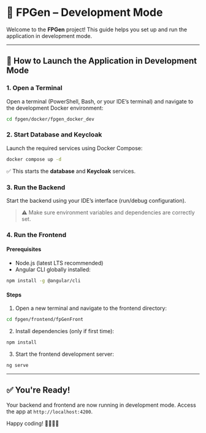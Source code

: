 
# 🧬 FPGen – Development Mode

Welcome to the **FPGen** project! This guide helps you set up and run the application in development mode.

---

## 🚀 How to Launch the Application in Development Mode

### 1. Open a Terminal

Open a terminal (PowerShell, Bash, or your IDE’s terminal) and navigate to the development Docker environment:

```bash
cd fpgen/docker/fpgen_docker_dev
```

### 2. Start Database and Keycloak

Launch the required services using Docker Compose:

```bash
docker compose up -d
```

✅ This starts the **database** and **Keycloak** services.

### 3. Run the Backend

Start the backend using your IDE’s interface (run/debug configuration).

> ⚠️ Make sure environment variables and dependencies are correctly set.

### 4. Run the Frontend

#### Prerequisites

- Node.js (latest LTS recommended)
- Angular CLI globally installed:

```bash
npm install -g @angular/cli
```

#### Steps

1. Open a new terminal and navigate to the frontend directory:

```bash
cd fpgen/frontend/fpGenFront
```

2. Install dependencies (only if first time):

```bash
npm install
```

3. Start the frontend development server:

```bash
ng serve
```

---

## ✅ You're Ready!

Your backend and frontend are now running in development mode. Access the app at `http://localhost:4200`.

Happy coding! 👩‍💻👨‍💻
